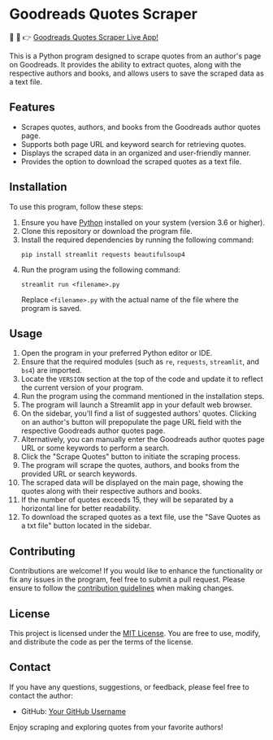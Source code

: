 # Goodreads Quotes Scraper

🤩 📖 👉 [Goodreads Quotes Scraper Live App!](https://goodreads-quotes.streamlit.app/)

This is a Python program designed to scrape quotes from an author's page on Goodreads. It provides the ability to extract quotes, along with the respective authors and books, and allows users to save the scraped data as a text file.

## Features

- Scrapes quotes, authors, and books from the Goodreads author quotes page.
- Supports both page URL and keyword search for retrieving quotes.
- Displays the scraped data in an organized and user-friendly manner.
- Provides the option to download the scraped quotes as a text file.

## Installation

To use this program, follow these steps:

1. Ensure you have [Python](https://www.python.org/) installed on your system (version 3.6 or higher).
2. Clone this repository or download the program file.
3. Install the required dependencies by running the following command:
   ```
   pip install streamlit requests beautifulsoup4
   ```
4. Run the program using the following command:
   ```
   streamlit run <filename>.py
   ```
   Replace `<filename>.py` with the actual name of the file where the program is saved.

## Usage

1. Open the program in your preferred Python editor or IDE.
2. Ensure that the required modules (such as `re`, `requests`, `streamlit`, and `bs4`) are imported.
3. Locate the `VERSION` section at the top of the code and update it to reflect the current version of your program.
4. Run the program using the command mentioned in the installation steps.
5. The program will launch a Streamlit app in your default web browser.
6. On the sidebar, you'll find a list of suggested authors' quotes. Clicking on an author's button will prepopulate the page URL field with the respective Goodreads author quotes page.
7. Alternatively, you can manually enter the Goodreads author quotes page URL or some keywords to perform a search.
8. Click the "Scrape Quotes" button to initiate the scraping process.
9. The program will scrape the quotes, authors, and books from the provided URL or search keywords.
10. The scraped data will be displayed on the main page, showing the quotes along with their respective authors and books.
11. If the number of quotes exceeds 15, they will be separated by a horizontal line for better readability.
12. To download the scraped quotes as a text file, use the "Save Quotes as a txt file" button located in the sidebar.

## Contributing

Contributions are welcome! If you would like to enhance the functionality or fix any issues in the program, feel free to submit a pull request. Please ensure to follow the [contribution guidelines](CONTRIBUTING.md) when making changes.

## License

This project is licensed under the [MIT License](LICENSE). You are free to use, modify, and distribute the code as per the terms of the license.

## Contact

If you have any questions, suggestions, or feedback, please feel free to contact the author:

- GitHub: [Your GitHub Username](https://github.com/YourGitHubUsername)

Enjoy scraping and exploring quotes from your favorite authors!
